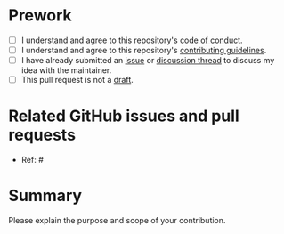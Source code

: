 # Prework

* [ ] I understand and agree to this repository's [code of conduct](https://ropensci.org/code-of-conduct/).
* [ ] I understand and agree to this repository's [contributing guidelines](https://github.com/ropensci/tarchetypes/blob/main/CONTRIBUTING.md).
* [ ] I have already submitted an [issue](http://github.com/ropensci/tarchetypes/issues) or [discussion thread](https://github.com/ropensci/tarchetypes/discussions) to discuss my idea with the maintainer.
* [ ] This pull request is not a [draft](https://github.blog/2019-02-14-introducing-draft-pull-requests).

# Related GitHub issues and pull requests

* Ref: #

# Summary

Please explain the purpose and scope of your contribution.
